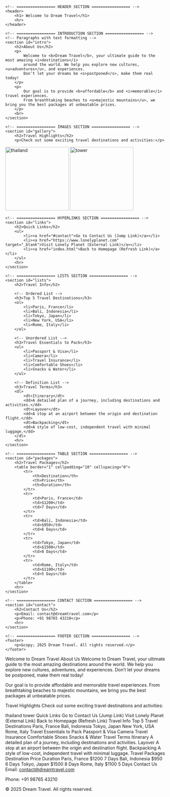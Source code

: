 <!DOCTYPE html>
<html lang="en">
<head>
    <meta charset="UTF-8">
    <meta name="viewport" content="width=device-width, initial-scale=1.0">
    <title>Dream Travel - Homepage</title>
</head>
<body>

    <!-- ================= HEADER SECTION ================= -->
    <header>
        <h1> Welcome to Dream Travel</h1>
        <hr>
    </header>

    <!-- ================= INTRODUCTION SECTION ================= -->
    <!-- Paragraphs with text formatting -->
    <section id="intro">
        <h2>About Us</h2>
        <p>
            Welcome to <b>Dream Travel</b>, your ultimate guide to the most amazing <i>destinations</i> 
            around the world. We help you explore new cultures, <u>adventures</u>, and experiences. 
            Don’t let your dreams be <s>postponed</s>, make them real today!
        </p>
        <p>
            Our goal is to provide <b>affordable</b> and <i>memorable</i> travel experiences.  
            From breathtaking beaches to <u>majestic mountains</u>, we bring you the best packages at unbeatable prices.  
        </p>
        <br>
    </section>

    <!-- ================= IMAGES SECTION ================= -->
    <section id="gallery">
        <h2>Travel Highlights</h2>
        <p>Check out some exciting travel destinations and activities:</p>
  <img src="https://encrypted-tbn0.gstatic.com/images?q=tbn:ANd9GcThQ2yJpSxzJ-ztcSmeyW4dkfOfIWXna0fnfg&s" alt="thailand" height = "200">
        <img src="https://t3.ftcdn.net/jpg/01/70/58/92/360_F_170589233_65jydTJ365ZlCtsFyenQ0f3HH5TeE16A.jpg" alt="tower" height = 200>     
</section>

    <!-- ================= HYPERLINKS SECTION ================= -->
    <section id="links">
        <h2>Quick Links</h2>
        <ul>
            <li><a href="#contact">Go to Contact Us (Jump Link)</a></li>
            <li><a href="https://www.lonelyplanet.com" target="_blank">Visit Lonely Planet (External Link)</a></li>
            <li><a href="index.html">Back to Homepage (Refresh Link)</a></li>
        </ul>
        <hr>
    </section>

    <!-- ================= LISTS SECTION ================= -->
    <section id="lists">
        <h2>Travel Info</h2>

        <!-- Ordered List -->
        <h3>Top 5 Travel Destinations</h3>
        <ol>
            <li>Paris, France</li>
            <li>Bali, Indonesia</li>
            <li>Tokyo, Japan</li>
            <li>New York, USA</li>
            <li>Rome, Italy</li>
        </ol>

        <!-- Unordered List -->
        <h3>Travel Essentials to Pack</h3>
        <ul>
            <li>Passport & Visa</li>
            <li>Camera</li>
            <li>Travel Insurance</li>
            <li>Comfortable Shoes</li>
            <li>Snacks & Water</li>
        </ul>

        <!-- Definition List -->
        <h3>Travel Terms</h3>
        <dl>
            <dt>Itinerary</dt>
            <dd>A detailed plan of a journey, including destinations and activities.</dd>
            <dt>Layover</dt>
            <dd>A stop at an airport between the origin and destination flight.</dd>
            <dt>Backpacking</dt>
            <dd>A style of low-cost, independent travel with minimal luggage.</dd>
        </dl>
        <hr>
    </section>

    <!-- ================= TABLE SECTION ================= -->
    <section id="packages">
        <h2>Travel Packages</h2>
        <table border="1" cellpadding="10" cellspacing="0">
            <tr>
                <th>Destination</th>
                <th>Price</th>
                <th>Duration</th>
            </tr>
            <tr>
                <td>Paris, France</td>
                <td>$1200</td>
                <td>7 Days</td>
            </tr>
            <tr>
                <td>Bali, Indonesia</td>
                <td>$950</td>
                <td>6 Days</td>
            </tr>
            <tr>
                <td>Tokyo, Japan</td>
                <td>$1500</td>
                <td>8 Days</td>
            </tr>
            <tr>
                <td>Rome, Italy</td>
                <td>$1100</td>
                <td>5 Days</td>
            </tr>
        </table>
        <hr>
    </section>

    <!-- ================= CONTACT SECTION ================= -->
    <section id="contact">
        <h2>Contact Us</h2>
        <p>Email: contact@dreamtravel.com</p>
        <p>Phone: +91 98765 43210</p>
        <hr>
    </section>

    <!-- ================= FOOTER SECTION ================= -->
    <footer>
        <p>&copy; 2025 Dream Travel. All rights reserved.</p>
    </footer>

</body>
</html>

Welcome to Dream Travel
About Us
Welcome to Dream Travel, your ultimate guide to the most amazing destinations around the world. We help you explore new cultures, adventures, and experiences. Don’t let your dreams be postponed, make them real today!

Our goal is to provide affordable and memorable travel experiences. From breathtaking beaches to majestic mountains, we bring you the best packages at unbeatable prices.


Travel Highlights
Check out some exciting travel destinations and activities:

thailand tower
Quick Links
Go to Contact Us (Jump Link)
Visit Lonely Planet (External Link)
Back to Homepage (Refresh Link)
Travel Info
Top 5 Travel Destinations
Paris, France
Bali, Indonesia
Tokyo, Japan
New York, USA
Rome, Italy
Travel Essentials to Pack
Passport & Visa
Camera
Travel Insurance
Comfortable Shoes
Snacks & Water
Travel Terms
Itinerary
A detailed plan of a journey, including destinations and activities.
Layover
A stop at an airport between the origin and destination flight.
Backpacking
A style of low-cost, independent travel with minimal luggage.
Travel Packages
Destination	Price	Duration
Paris, France	$1200	7 Days
Bali, Indonesia	$950	6 Days
Tokyo, Japan	$1500	8 Days
Rome, Italy	$1100	5 Days
Contact Us
Email: contact@dreamtravel.com

Phone: +91 98765 43210

© 2025 Dream Travel. All rights reserved.
